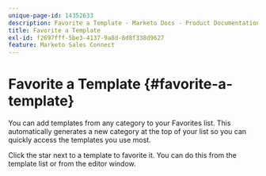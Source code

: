 ```yaml
---
unique-page-id: 14352633
description: Favorite a Template - Marketo Docs - Product Documentation
title: Favorite a Template
exl-id: f2697fff-5be3-4137-9a8d-8d8f338d9627
feature: Marketo Sales Connect
---
```

# Favorite a Template {#favorite-a-template}

You can add templates from any category to your Favorites list. This automatically generates a new category at the top of your list so you can quickly access the templates you use most.

Click the star next to a template to favorite it. You can do this from the template list or from the editor window.
